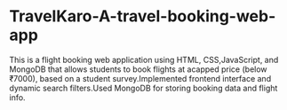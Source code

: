 # TravelKaro-A-travel-booking-web-app

This is a flight booking web application using HTML, CSS,JavaScript, and MongoDB that allows students to book flights at acapped price (below ₹7000), based on a student survey.Implemented frontend interface and dynamic search filters.Used MongoDB for storing booking data and flight info.
